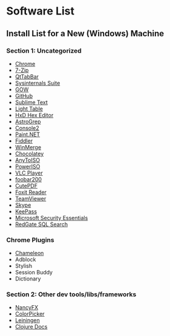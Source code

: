 # Software List

## Install List for a New (Windows) Machine

### Section 1: Uncategorized

  * [Chrome](https://www.google.com/chrome/browser/)
  * [7-Zip](http://www.7-zip.org/)
  * [QtTabBar](http://qttabbar.sourceforge.net/)
  * [Sysinternals Suite](http://technet.microsoft.com/en-us/sysinternals/bb842062.aspx)
  * [GOW](https://github.com/bmatzelle/gow/wiki)
  * [GitHub](https://windows.github.com/)
  * [Sublime Text](http://www.sublimetext.com/)
  * [Light Table](http://www.lighttable.com/)
  * [HxD Hex Editor](http://mh-nexus.de/en/hxd/)
  * [AstroGrep](http://astrogrep.sourceforge.net/)
  * [Console2](http://sourceforge.net/projects/console/)
  * [Paint.NET](http://www.getpaint.net/)
  * [Fiddler](http://www.telerik.com/fiddler)
  * [WinMerge](http://winmerge.org/)
  * [Chocolatey](https://chocolatey.org/)
  * [AnyToISO](http://www.crystalidea.com/anytoiso)
  * [PowerISO](http://www.poweriso.com/)
  * [VLC Player](http://www.videolan.org/vlc/index.html)
  * [foobar200](http://www.foobar2000.org/)
  * [CutePDF](http://www.cutepdf.com/)
  * [Foxit Reader](http://www.foxitsoftware.com/Secure_PDF_Reader/)
  * [TeamViewer](http://www.teamviewer.com/en/index.aspx)
  * [Skype](http://www.skype.com/)
  * [KeePass](http://keepass.info/)
  * [Microsoft Security Essentials](http://windows.microsoft.com/en-us/windows/security-essentials-download)
  * [RedGate SQL Search](http://www.red-gate.com/products/sql-development/sql-search/)

### Chrome Plugins

  * [Chameleon](https://github.com/ghostwords/chameleon)
  * Adblock
  * Stylish
  * Session Buddy
  * Dictionary

### Section 2: Other dev tools/libs/frameworks

  * [NancyFX](http://nancyfx.org/)
  * [ColorPicker](http://www.colorpicker.com/)
  * [Leiningen](http://leiningen.org/)
  * [Clojure Docs](http://clojure.github.io/clojure/clojure.core-api.html)
